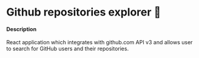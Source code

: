 # Github repositories explorer :mag_right:

#### Description

React application which integrates with github.com API v3 and allows user to search for GitHub users and their repositories.
